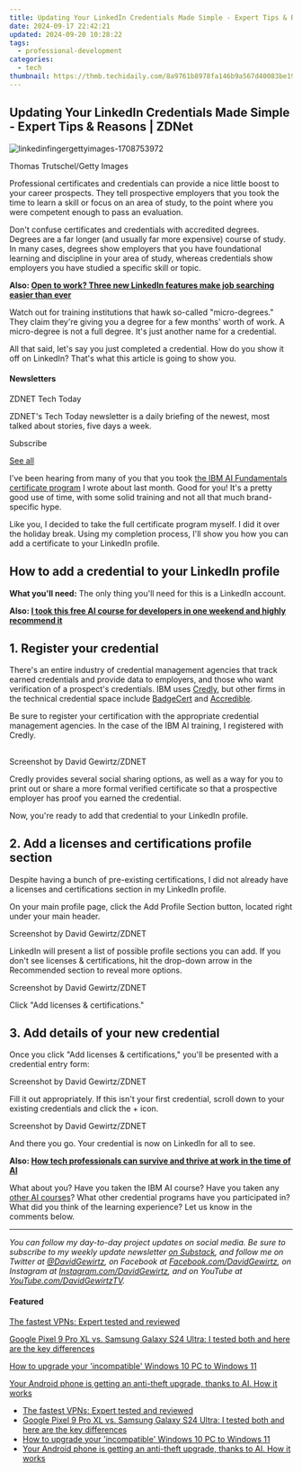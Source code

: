 ```yaml
---
title: Updating Your LinkedIn Credentials Made Simple - Expert Tips & Reasons | ZDNet
date: 2024-09-17 22:42:21
updated: 2024-09-20 10:28:22
tags:
  - professional-development
categories:
  - tech
thumbnail: https://thmb.techidaily.com/8a9761b8978fa146b9a567d40083be19a38cbff4b3b505bcb0e46f12fc854ef6.png
---
```


## Updating Your LinkedIn Credentials Made Simple - Expert Tips & Reasons | ZDNet

![linkedinfingergettyimages-1708753972](https://www.zdnet.com/a/img/resize/5fa29e9eff53aab3b42036317eade640132cc1f1/2024/01/22/a970bd80-3a25-434f-a638-dd49bada7c97/linkedinfingergettyimages-1708753972.jpg?auto=webp&width=1280)

Thomas Trutschel/Getty Images

Professional certificates and credentials can provide a nice little boost to your career prospects. They tell prospective employers that you took the time to learn a skill or focus on an area of study, to the point where you were competent enough to pass an evaluation. 

Don't confuse certificates and credentials with accredited degrees. Degrees are a far longer (and usually far more expensive) course of study. In many cases, degrees show employers that you have foundational learning and discipline in your area of study, whereas credentials show employers you have studied a specific skill or topic. 

**Also: [Open to work? Three new LinkedIn features make job searching easier than ever](https://www.zdnet.com/home-and-office/work-life/open-to-work-three-new-linkedin-features-make-job-searching-easier-than-ever/)**

Watch out for training institutions that hawk so-called "micro-degrees." They claim they're giving you a degree for a few months' worth of work. A micro-degree is not a full degree. It's just another name for a credential. 

All that said, let's say you just completed a credential. How do you show it off on LinkedIn? That's what this article is going to show you. 

#### Newsletters

ZDNET Tech Today

ZDNET's Tech Today newsletter is a daily briefing of the newest, most talked about stories, five days a week.

 Subscribe

[See all](https://www.zdnet.com/newsletters/)

I've been hearing from many of you that you took [the IBM AI Fundamentals certificate program](https://www.zdnet.com/article/have-10-hours-ibm-will-train-you-in-ai-fundamentals-for-free/) I wrote about last month. Good for you! It's a pretty good use of time, with some solid training and not all that much brand-specific hype. 

Like you, I decided to take the full certificate program myself. I did it over the holiday break. Using my completion process, I'll show you how you can add a certificate to your LinkedIn profile. 

## How to add a credential to your LinkedIn profile 

**What you'll need:** The only thing you'll need for this is a LinkedIn account.

**Also: [I took this free AI course for developers in one weekend and highly recommend it](https://www.zdnet.com/article/i-took-this-free-ai-course-for-developers-in-one-weekend-and-highly-recommend-it/)**

## 1\. Register your credential

There's an entire industry of credential management agencies that track earned credentials and provide data to employers, and those who want verification of a prospect's credentials. IBM uses [Credly](https://www.credly.com/), but other firms in the technical credential space include [BadgeCert](https://www.badgecert.com/) and [Accredible](https://www.accredible.com/).

Be sure to register your certification with the appropriate credential management agencies. In the case of the IBM AI training, I registered with Credly.

##   

Screenshot by David Gewirtz/ZDNET

Credly provides several social sharing options, as well as a way for you to print out or share a more formal verified certificate so that a prospective employer has proof you earned the credential. 

Now, you're ready to add that credential to your LinkedIn profile.

## 2\. Add a licenses and certifications profile section

Despite having a bunch of pre-existing certifications, I did not already have a licenses and certifications section in my LinkedIn profile.

On your main profile page, click the Add Profile Section button, located right under your main header. 

Screenshot by David Gewirtz/ZDNET

LinkedIn will present a list of possible profile sections you can add. If you don't see licenses & certifications, hit the drop-down arrow in the Recommended section to reveal more options. 

Screenshot by David Gewirtz/ZDNET

Click "Add licenses & certifications."

## 3\. Add details of your new credential

Once you click "Add licenses & certifications," you'll be presented with a credential entry form:

Screenshot by David Gewirtz/ZDNET

Fill it out appropriately. If this isn't your first credential, scroll down to your existing credentials and click the + icon.

Screenshot by David Gewirtz/ZDNET

And there you go. Your credential is now on LinkedIn for all to see. 

**Also: [How tech professionals can survive and thrive at work in the time of AI](https://www.zdnet.com/home-and-office/work-life/how-tech-professionals-can-survive-and-thrive-at-work-in-the-time-of-ai/)**

What about you? Have you taken the IBM AI course? Have you taken any [other AI courses](https://www.zdnet.com/article/i-took-this-free-ai-course-for-developers-in-one-weekend-and-highly-recommend-it/)? What other credential programs have you participated in? What did you think of the learning experience? Let us know in the comments below.

---

_You can follow my day-to-day project updates on social media. Be sure to subscribe to my weekly update newsletter [on Substack](https://advancedgeekery.substack.com/), and follow me on Twitter at [@DavidGewirtz](https://twitter.com/davidgewirtz), on Facebook at [Facebook.com/DavidGewirtz](https://www.facebook.com/davidgewirtz), on Instagram at [Instagram.com/DavidGewirtz](https://www.instagram.com/DavidGewirtz/), and on YouTube at [YouTube.com/DavidGewirtzTV](https://www.youtube.com/user/DavidGewirtzTV)._

#### Featured

[The fastest VPNs: Expert tested and reviewed](https://www.zdnet.com/article/fastest-vpn/ "The fastest VPNs: Expert tested and reviewed")

[Google Pixel 9 Pro XL vs. Samsung Galaxy S24 Ultra: I tested both and here are the key differences](https://www.zdnet.com/article/google-pixel-9-pro-xl-vs-samsung-galaxy-s24-ultra/ "Google Pixel 9 Pro XL vs. Samsung Galaxy S24 Ultra: I tested both and here are the key differences")

[How to upgrade your 'incompatible' Windows 10 PC to Windows 11](https://www.zdnet.com/article/how-to-upgrade-your-incompatible-windows-10-pc-to-windows-11/ "How to upgrade your 'incompatible' Windows 10 PC to Windows 11")

[Your Android phone is getting an anti-theft upgrade, thanks to AI. How it works](https://www.zdnet.com/article/your-android-phone-is-getting-an-anti-theft-upgrade-thanks-to-ai-how-it-works/ "Your Android phone is getting an anti-theft upgrade, thanks to AI. How it works")

* [The fastest VPNs: Expert tested and reviewed](https://www.zdnet.com/article/fastest-vpn/ "The fastest VPNs: Expert tested and reviewed")
* [Google Pixel 9 Pro XL vs. Samsung Galaxy S24 Ultra: I tested both and here are the key differences](https://www.zdnet.com/article/google-pixel-9-pro-xl-vs-samsung-galaxy-s24-ultra/ "Google Pixel 9 Pro XL vs. Samsung Galaxy S24 Ultra: I tested both and here are the key differences")
* [How to upgrade your 'incompatible' Windows 10 PC to Windows 11](https://www.zdnet.com/article/how-to-upgrade-your-incompatible-windows-10-pc-to-windows-11/ "How to upgrade your 'incompatible' Windows 10 PC to Windows 11")
* [Your Android phone is getting an anti-theft upgrade, thanks to AI. How it works](https://www.zdnet.com/article/your-android-phone-is-getting-an-anti-theft-upgrade-thanks-to-ai-how-it-works/ "Your Android phone is getting an anti-theft upgrade, thanks to AI. How it works")

<ins class="adsbygoogle"
     style="display:block"
     data-ad-format="autorelaxed"
     data-ad-client="ca-pub-7571918770474297"
     data-ad-slot="1223367746"></ins>



<ins class="adsbygoogle"
     style="display:block"
     data-ad-client="ca-pub-7571918770474297"
     data-ad-slot="8358498916"
     data-ad-format="auto"
     data-full-width-responsive="true"></ins>
